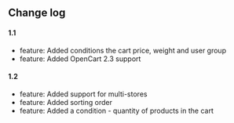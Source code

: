 ## Change log

#### 1.1

* feature: Added conditions the cart price, weight and user group
* feature: Added OpenCart 2.3 support

#### 1.2

* feature: Added support for multi-stores
* feature: Added sorting order
* feature: Added a condition - quantity of products in the cart

